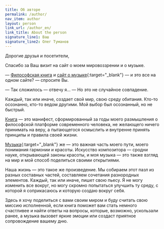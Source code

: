 ```yaml
---
title: Об авторе
permalink: /author/
nav_item: author
layout: person
link_url: /author_en/
link_title: About the person
signature_line1: Ваш
signature_line2: Олег Туманов
---
```


Дорогие друзья и посетители,

Спасибо за Ваш визит на сайт о моем мировоззрении и о музыке.

— [Философская книга]({{site.baseurl}}/book/) и [сайт о музыке](http://music.olegtumanov.com/){:target="_blank"} — 
и это все на одном сайте? — спросите Вы.

— Так сложилось — отвечу я... — Но это не случайное совпадение.

Каждый, так или иначе, создает свой мир, свою среду обитания. Кто-то осознанно, кто-то ведом другими.
Мой выбор был осознанный, но не быстрый.

[Книга]({{site.baseurl}}/book/) — это манифест, сформированный за годы моего размышления о философской платформе 
современного человека, не желающего ничего принимать на веру, а пытающегося осмыслить и внутренне принять принципы 
и правила своей жизни.

[Музыка](http://music.olegtumanov.com/){:target="_blank"} же — это важная часть моего пути, моего понимания гармонии 
и красоты. Искусство композитора — сродни науке, открывающей законы красоты, и моя музыка — это также взгляд на мир 
и мой способ поделиться своими открытиями.

Наша жизнь — это такое же произведение. Мы собираем этот пазл из разных составных частей, составляем сочетания
разнородных элементов. Каждый, так или иначе, пишет свою пьесу. Я не могу изменить все вокруг, но могу скромно
попытаться улучшить ту среду, с которой я соприкасаюсь и которую создаю вокруг себя.

Здесь я хочу поделиться с вами своим миром и буду считать свою миссию исполненной, если книга поможет вам стать
немного счастливее и найти ответы на вопросы, которые, возможно, ускользали ранее, а музыка вызовет яркие эмоции
или создаст приятное сопровождение вашему дню.
